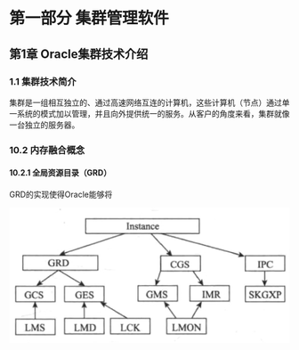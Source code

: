 # 第一部分 集群管理软件

## 第1章 Oracle集群技术介绍

### 1.1 集群技术简介

集群是一组相互独立的、通过高速网络互连的计算机，这些计算机（节点）通过单一系统的模式加以管理，并且向外提供统一的服务。从客户的角度来看，集群就像一台独立的服务器。

### 10.2 内存融合概念

#### 10.2.1 全局资源目录（GRD）

GRD的实现使得Oracle能够将

![](10_2_1_1.png)
